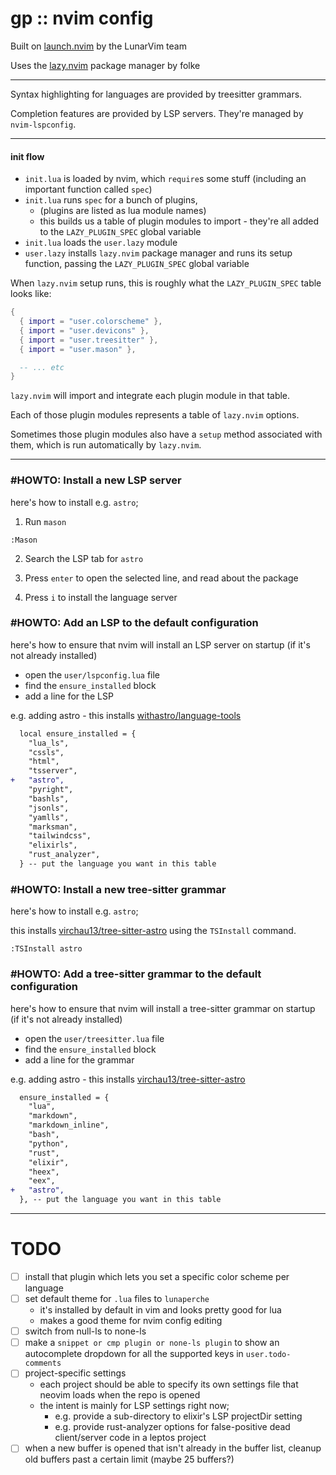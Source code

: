 # gp :: nvim config

Built on [launch.nvim](https://github.com/LunarVim/Launch.nvim/tree/master) by the LunarVim team

Uses the [lazy.nvim](https://github.com/folke/lazy.nvim) package manager by folke

---

Syntax highlighting for languages are provided by treesitter grammars.

Completion features are provided by LSP servers. They're managed by `nvim-lspconfig`.

---

#### init flow

- `init.lua` is loaded by nvim, which `require`s some stuff (including an important function called `spec`)
- `init.lua` runs `spec` for a bunch of plugins,
  - (plugins are listed as lua module names)
  - this builds us a table of plugin modules to import - they're all added to the `LAZY_PLUGIN_SPEC` global variable
- `init.lua` loads the `user.lazy` module
- `user.lazy` installs `lazy.nvim` package manager and runs its setup function, passing the `LAZY_PLUGIN_SPEC` global variable

When `lazy.nvim` setup runs, this is roughly what the `LAZY_PLUGIN_SPEC` table looks like:

```lua
{
  { import = "user.colorscheme" },
  { import = "user.devicons" },
  { import = "user.treesitter" },
  { import = "user.mason" },

  -- ... etc
}
```

`lazy.nvim` will import and integrate each plugin module in that table.

Each of those plugin modules represents a table of `lazy.nvim` options.

Sometimes those plugin modules also have a `setup` method associated with them, which is run automatically by `lazy.nvim`.

---

### #HOWTO: Install a new LSP server

here's how to install e.g. `astro`;

1. Run `mason`

```
:Mason
```

2. Search the LSP tab for `astro`

3. Press `enter` to open the selected line, and read about the package

4. Press `i` to install the language server

### #HOWTO: Add an LSP to the default configuration

here's how to ensure that nvim will install an LSP server on startup (if it's not already installed)

- open the `user/lspconfig.lua` file
- find the `ensure_installed` block
- add a line for the LSP

e.g. adding astro - this installs [withastro/language-tools](https://github.com/withastro/language-tools)

```diff
  local ensure_installed = {
    "lua_ls",
    "cssls",
    "html",
    "tsserver",
+   "astro",
    "pyright",
    "bashls",
    "jsonls",
    "yamlls",
    "marksman",
    "tailwindcss",
    "elixirls",
    "rust_analyzer",
  } -- put the language you want in this table
```

### #HOWTO: Install a new tree-sitter grammar

here's how to install e.g. `astro`;

this installs [virchau13/tree-sitter-astro](https://github.com/virchau13/tree-sitter-astro) using the `TSInstall` command.

```
:TSInstall astro
```

### #HOWTO: Add a tree-sitter grammar to the default configuration

here's how to ensure that nvim will install a tree-sitter grammar on startup (if it's not already installed)

- open the `user/treesitter.lua` file
- find the `ensure_installed` block
- add a line for the grammar

e.g. adding astro - this installs [virchau13/tree-sitter-astro](https://github.com/virchau13/tree-sitter-astro)

```diff
  ensure_installed = {
    "lua",
    "markdown",
    "markdown_inline",
    "bash",
    "python",
    "rust",
    "elixir",
    "heex",
    "eex",
+   "astro",
  }, -- put the language you want in this table
```

---

# TODO

- [ ] install that plugin which lets you set a specific color scheme per language
- [ ] set default theme for `.lua` files to `lunaperche`
  - it's installed by default in vim and looks pretty good for lua
  - makes a good theme for nvim config editing
- [ ] switch from null-ls to none-ls
- [ ] make a `snippet or cmp plugin or none-ls plugin` to show an autocomplete dropdown for all the supported keys in `user.todo-comments`
- [ ] project-specific settings
  - each project should be able to specify its own settings file that neovim loads when the repo is opened
  - the intent is mainly for LSP settings right now;
    - e.g. provide a sub-directory to elixir's LSP projectDir setting
    - e.g. provide rust-analyzer options for false-positive dead client/server code in a leptos project
- [ ] when a new buffer is opened that isn't already in the buffer list, cleanup old buffers past a certain limit (maybe 25 buffers?)
